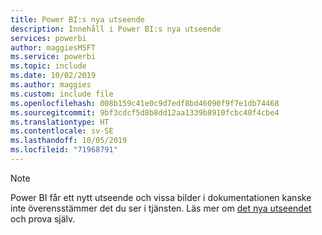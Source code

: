 ```yaml
---
title: Power BI:s nya utseende
description: Innehåll i Power BI:s nya utseende
services: powerbi
author: maggiesMSFT
ms.service: powerbi
ms.topic: include
ms.date: 10/02/2019
ms.author: maggies
ms.custom: include file
ms.openlocfilehash: 008b159c41e0c9d7edf8bd46090f9f7e1db74468
ms.sourcegitcommit: 9bf3cdcf5d8b8dd12aa1339b8910fcbc40f4cbe4
ms.translationtype: HT
ms.contentlocale: sv-SE
ms.lasthandoff: 10/05/2019
ms.locfileid: "71968791"
---
```

> [!NOTE]
> Power BI får ett nytt utseende och vissa bilder i dokumentationen kanske inte överensstämmer det du ser i tjänsten. Läs mer om [det nya utseendet](../service-new-look.md) och prova själv.
